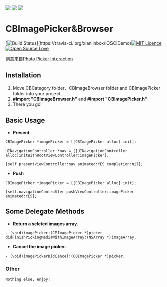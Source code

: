 ![](http://ww1.sinaimg.cn/large/006tNc79gw1f6b3upjfi4j307v0a3gmo.jpg)
![](http://ww4.sinaimg.cn/large/006tNc79gw1f6b1k1bvtrj307v0a4aaz.jpg)
![](http://ww1.sinaimg.cn/large/006tNc79gw1f6b1k9dmhhj307v0a7ab6.jpg)

# CBImagePicker&Browser



[![Build Status](https://travis-ci.org/cbangchen/CBImagePicker.svg?branch=master.png)](https://travis-ci.
org/xianlinbox/iOSCIDemo)[![MIT Licence](https://badges.frapsoft.com/os/mit/mit.svg?v=102)](https://opensource.org/licenses/mit-license.php) [![Open Source Love](https://badges.frapsoft.com/os/v2/open-source.svg?v=102)](https://github.com/ellerbrock/open-source-badge/)    

创意来自[Photo Picker Interaction](https://dribbble.com/shots/2362476-Photo-Picker-Interaction)

## Installation

1. Move CBCategory folder、CBImageBrowser folder and CBImagePicker folder into your project.
2. **#import "CBImageBrowser.h"** and **#import "CBImagePicker.h"**
3. There you go!

## Basic Usage

- **Present**

```
CBImagePicker *imagePicker = [[CBImagePicker alloc] init];

UINavigationController *nav = [[UINavigationController alloc]initWithRootViewController:imagePicker];

[self presentViewController:nav animated:YES completion:nil];
```

- **Push**

```
CBImagePicker *imagePicker = [[CBImagePicker alloc] init];

[self.navigationController pushViewController:imagePicker animated:YES];
```

## Some Delegate Methods

- **Return a seleted images array.**

```
- (void)imagePicker:(CBImagePicker *)picker didFinishPickingMediaWithImageArray:(NSArray *)imageArray;
```

- **Cancel the image picker.**

```
- (void)imagePickerDidCancel:(CBImagePicker *)picker;
```

### Other

```
Nothing else, enjoy!
```
